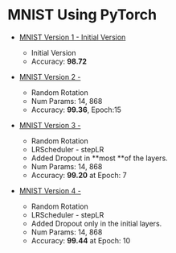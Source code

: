 # MNIST Using PyTorch

* [ MNIST Version 1 - Initial Version](./MNIST_PyTorch_v1.ipynb)

  * Initial Version
  * Accuracy: **98.72**

* [MNIST Version 2 - ](./MNIST_PyTorch_v2.ipynb)

  * Random Rotation
  * Num Params: 14, 868
  * Accuracy: **99.36**, Epoch:15

* [MNIST Version 3 -  ](./MNIST_PyTorch_v3.ipynb)

  * Random Rotation
  * LRScheduler - stepLR
  * Added Dropout in **most **of the layers.
  * Num Params: 14, 868
  * Accuracy: **99.20** at Epoch: 7

* [MNIST Version 4 -  ](./MNIST_PyTorch_v4.ipynb)

  - Random Rotation
  - LRScheduler - stepLR
  - Added Dropout only in the initial layers.
  - Num Params: 14, 868
  - Accuracy: **99.44** at Epoch: 10

  

  